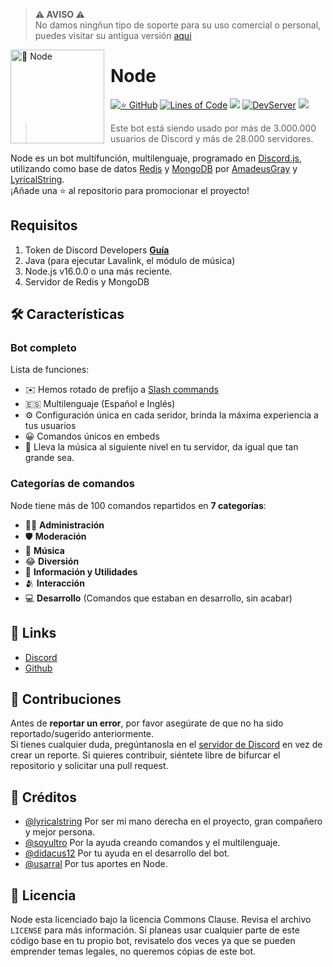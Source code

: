 
 > **⚠ AVISO ⚠**  
> No damos ningñun tipo de soporte para su uso comercial o personal, puedes visitar su antigua versión [aqui](https://github.com/lyricalstring/Node-Discord-Bot)


<img width="150" height="150" align="left" style="float: left; margin: 0 10px 0 0;" alt="🤖 Node" src="https://i.goopics.net/52j27r.jpg">  

# Node

[![⭐ GitHub](https://img.shields.io/github/stars/LyricalString/Node-Discord-Bot.svg?style=social&label=Stars&style=flat)](https://github.com/LyricalString/Node-Discord-Bot/stargazers)
[![Lines of Code](https://sonarcloud.io/api/project_badges/measure?project=LyricalString_probando&metric=ncloc)](https://sonarcloud.io/dashboard?id=LyricalString_probando)
[![](https://img.shields.io/badge/discord.js-v13.0.0--dev-blue.svg?logo=npm)](https://github.com/discordjs)
[![DevServer](https://discordapp.com/api/guilds/834440041010561074/widget.png?style=shield)](https://discord.gg/SbsFVV5dNG)
[![](https://img.shields.io/github/languages/top/LyricalString/Node-Discord-Bot)]()

> Este bot está siendo usado por más de 3.000.000 usuarios de Discord y más de 28.000 servidores.

Node es un bot multifunción, multilenguaje, programado en [Discord.js](https://discord.js.org), utilizando como base de datos [Redis](https://redis.io/) y [MongoDB](https://www.mongodb.com/es) por [AmadeusGray](https://github.com/AmadeusGray) y [LyricalString](https://github.com/LyricalString).  
¡Añade una ⭐ al repositorio para promocionar el proyecto!

## Requisitos

1. Token de Discord Developers **[Guía](https://discordjs.guide/preparations/setting-up-a-bot-application.html#creating-your-bot)**
2. Java (para ejecutar Lavalink, el módulo de música)
3. Node.js v16.0.0 o una más reciente.
4. Servidor de Redis y MongoDB

## 🛠️ Características

### Bot completo

Lista de funciones:
* ✉️ Hemos rotado de prefijo a [Slash commands](https://discord.com/developers/docs/interactions/application-commands)
* 🇪🇸 Multilenguaje (Español e Inglés)
* ⚙️ Configuración única en cada seridor, brinda la máxima experiencia a tus usuarios
* 😀 Comandos únicos en embeds
* 🎵 Lleva la música al siguiente nivel en tu servidor, da igual que tan grande sea.



### Categorías de comandos

Node tiene más de 100 comandos repartidos en  **7 categorías**:

*   👩‍💼 **Administración**
*   🛡 **Moderación**
*   🎵 **Música**
*   😂 **Diversión**
*   🚩 **Información y Utilidades**
*   🫂 **Interacción**
*   💻 **Desarrollo** (Comandos que estaban en desarrollo, sin acabar)

## 📎 Links

*   [Discord](https://discord.gg/xhAWYggKKh)
*   [Github](https://github.com/AmadeusGray/NodeBot)

## 🤝 Contribuciones

Antes de **reportar un error**, por favor asegúrate de que no ha sido reportado/sugerido anteriormente.   
Si tienes cualquier duda, pregúntanosla en el [servidor de Discord](https://discord.gg/xhAWYggKKh) en vez de crear un reporte.
Si quieres contribuir, siéntete libre de bifurcar el repositorio y solicitar una pull request.

## 📝 Créditos

* [@lyricalstring](https://github.com/lyricalstring) Por ser mi mano derecha en el proyecto, gran compañero y mejor persona.
* [@soyultro](https://github.com/SoyUltro) Por la ayuda creando comandos y el multilenguaje.
* [@didacus12](https://github.com/Didacus12) Por tu ayuda en el desarrollo del bot.
* [@usarral](https://github.com/usarral) Por tus aportes en Node.

## 📜 Licencia

Node esta licenciado bajo la licencia Commons Clause. Revisa el archivo `LICENSE` para más información. Si planeas usar cualquier parte de este código base en tu propio bot, revisatelo dos veces ya que se pueden emprender temas legales, no queremos cópias de este bot.
